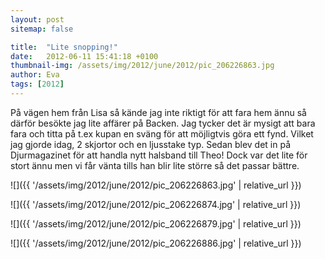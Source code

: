 ```yaml
---
layout: post
sitemap: false

title:  "Lite snopping!"
date:   2012-06-11 15:41:18 +0100
thumbnail-img: /assets/img/2012/june/2012/pic_206226863.jpg
author: Eva
tags: [2012]
---
```


På vägen hem från Lisa så kände jag inte riktigt för att fara hem ännu så därför besökte jag lite affärer på Backen. Jag tycker det är mysigt att bara fara och titta på t.ex kupan en sväng för att möjligtvis göra ett fynd. Vilket jag gjorde idag, 2 skjortor och en ljusstake typ. Sedan blev det in på Djurmagazinet för att handla nytt halsband till Theo! Dock var det lite för stort ännu men vi får vänta tills han blir lite större så det passar bättre.

![]({{ '/assets/img/2012/june/2012/pic_206226863.jpg'  | relative_url }})

![]({{ '/assets/img/2012/june/2012/pic_206226874.jpg'  | relative_url }})

![]({{ '/assets/img/2012/june/2012/pic_206226879.jpg'  | relative_url }})

![]({{ '/assets/img/2012/june/2012/pic_206226886.jpg'  | relative_url }})

